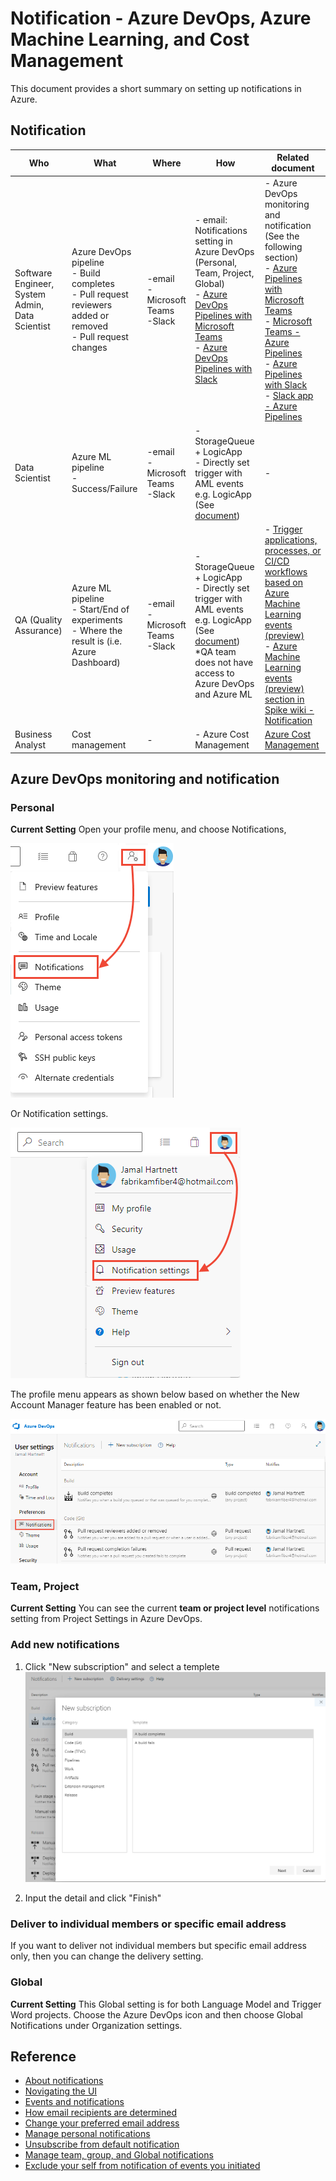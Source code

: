 # Notification - Azure DevOps, Azure Machine Learning, and Cost Management

This document provides a short summary on setting up notifications in Azure.

## Notification

|Who|What|Where|How|Related document|
|-|-|-|-|-|
|Software Engineer, System Admin, Data Scientist|Azure DevOps pipeline<br>- Build completes<br>- Pull request reviewers added or removed<br>- Pull request changes|-email<br>-Microsoft Teams<br>-Slack|- email: Notifications setting in Azure DevOps (Personal, Team, Project, Global)<br>- [Azure DevOps Pipelines with Microsoft Teams](https://docs.microsoft.com/en-us/azure/devops/pipelines/integrations/microsoft-teams?view=azure-devops)<br>- [Azure DevOps Pipelines with Slack](https://docs.microsoft.com/en-us/azure/devops/pipelines/integrations/slack?view=azure-devops)|- Azure DevOps monitoring and notification (See the following section)<br>- [Azure Pipelines with Microsoft Teams](https://docs.microsoft.com/en-us/azure/devops/pipelines/integrations/microsoft-teams?view=azure-devops)<br> - [Microsoft Teams - Azure Pipelines](https://appsource.microsoft.com/en/product/office/wa200000055?src=wnblogmar2018)<br>- [Azure Pipelines with Slack](https://docs.microsoft.com/en-us/azure/devops/pipelines/integrations/slack?view=azure-devops)<br> - [Slack app - Azure Pipelines](https://slack.com/apps/AFH4Y66N9-azure-pipelines)|
|Data Scientist|Azure ML pipeline<br>-Success/Failure|-email<br>-Microsoft Teams<br>-Slack|- StorageQueue + LogicApp<br>- Directly set trigger with AML events e.g. LogicApp (See [document](https://docs.microsoft.com/en-us/azure/machine-learning/how-to-use-event-grid))|-|
|QA (Quality Assurance)|Azure ML pipeline<br>- Start/End of experiments<br>- Where the result is (i.e. Azure Dashboard)|-email<br>-Microsoft Teams<br>-Slack |- StorageQueue + LogicApp<br>- Directly set trigger with AML events e.g. LogicApp (See [document](https://docs.microsoft.com/en-us/azure/machine-learning/how-to-use-event-grid))<br>*QA team does not have access to Azure DevOps and Azure ML|- [Trigger applications, processes, or CI/CD workflows based on Azure Machine Learning events (preview)](https://docs.microsoft.com/en-us/azure/machine-learning/how-to-use-event-grid)<br> - [Azure Machine Learning events (preview) section in Spike wiki - Notification](/Spikes/Notification)|
|Business Analyst|Cost management|-|- Azure Cost Management|[Azure Cost Management](https://docs.microsoft.com/en-us/azure/cost-management-billing/cost-management-billing-overview)|

## Azure DevOps monitoring and notification

### Personal

__Current Setting__
Open your profile menu, and choose Notifications,

![Azure-Devops-monitoring-and-notification-01.png](../media/observability/Azure-Devops-monitoring-and-notification-01.png)

Or Notification settings.

![Azure-Devops-monitoring-and-notification-02.png](../media/observability/Azure-Devops-monitoring-and-notification-02.png)

The profile menu appears as shown below based on whether the New Account Manager feature has been enabled or not.

![Azure-Devops-monitoring-and-notification-03.png](../media/observability/Azure-Devops-monitoring-and-notification-03.png)

### Team, Project

__Current Setting__
You can see the current **team or project level** notifications setting from Project Settings in Azure DevOps.

### Add new notifications

1. Click "New subscription" and select a templete
![Azure-Devops-monitoring-and-notification-04.PNG](../media/observability/Azure-Devops-monitoring-and-notification-04.PNG)

2. Input the detail and click "Finish"

### Deliver to individual members or specific email address

If you want to deliver not individual members but specific email address only, then you can change the delivery setting.

### Global

__Current Setting__
This Global setting is for both Language Model and Trigger Word projects.
Choose the Azure DevOps icon and then choose Global Notifications under Organization settings.

## Reference

- [About notifications](https://docs.microsoft.com/en-us/azure/devops/notifications/about-notifications?view=azure-devops)
- [Novigating the UI](https://docs.microsoft.com/en-us/azure/devops/notifications/navigating-the-ui?view=azure-devops)
- [Events and notifications](https://docs.microsoft.com/en-us/azure/devops/notifications/concepts-events-and-notifications?view=azure-devops)
- [How email recipients are determined](https://docs.microsoft.com/en-us/azure/devops/notifications/concepts-email-recipients?view=azure-devops)
- [Change your preferred email address](https://docs.microsoft.com/en-us/azure/devops/notifications/change-email-address?view=azure-devops&tabs=preview-page)
- [Manage personal notifications](https://docs.microsoft.com/en-us/azure/devops/notifications/manage-your-personal-notifications?view=azure-devops&tabs=preview-page)
- [Unsubscribe from default notification](https://docs.microsoft.com/en-us/azure/devops/notifications/unsubscribe-default-notification?view=azure-devops)
- [Manage team, group, and Global notifications](https://docs.microsoft.com/en-us/azure/devops/notifications/manage-team-group-global-organization-notifications?view=azure-devops)
- [Exclude your self from notification of events you initiated](https://docs.microsoft.com/en-us/azure/devops/notifications/exclude-self-from-email?view=azure-devops)
